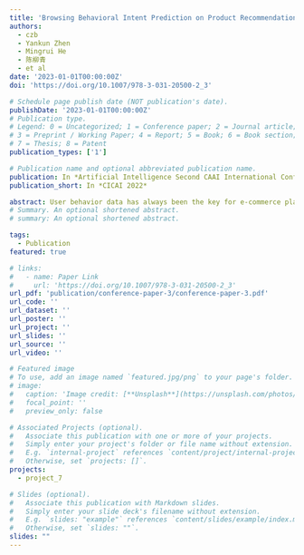 ```yaml
---
title: 'Browsing Behavioral Intent Prediction on Product Recommendation Pages of E-commerce Platform'
authors:
  - czb
  - Yankun Zhen
  - Mingrui He
  - 陈柳青
  - et al
date: '2023-01-01T00:00:00Z'
doi: 'https://doi.org/10.1007/978-3-031-20500-2_3'

# Schedule page publish date (NOT publication's date).
publishDate: '2023-01-01T00:00:00Z'
# Publication type.
# Legend: 0 = Uncategorized; 1 = Conference paper; 2 = Journal article;
# 3 = Preprint / Working Paper; 4 = Report; 5 = Book; 6 = Book section;
# 7 = Thesis; 8 = Patent
publication_types: ['1']

# Publication name and optional abbreviated publication name.
publication: In *Artificial Intelligence Second CAAI International Conference*
publication_short: In *CICAI 2022*

abstract: User behavior data has always been the key for e-commerce platforms to make decisions and improve experience, especially when predicting users’ behavioral intent. Nowadays, the Product Recommendation Page (PRP) has played an increasingly significant role of e-commerce platforms with the popularity of recommendation systems. However, past research on predicting user behavioral intent across e-commerce platforms may not be applicable to PRPs, where users have different characteristics. In this research, users’ browsing behavioral intent of PRPs is studied and predicted. A large amount of user data of PRPs is collected and processed, and the corresponding dataset is built. After that, a user interest analysis method is proposed while five browsing intent prediction models are applied and compared. The method distinguishes users with different browsing interest degrees, and the models can better predict users’ browsing behavior intent within different interest groups. A validation experiment on the large-scale dataset shows that the proposed method can predict user browsing intent with a decent performance.
# Summary. An optional shortened abstract.
# summary: An optional shortened abstract.

tags:
  - Publication
featured: true

# links:
#   - name: Paper Link
#     url: 'https://doi.org/10.1007/978-3-031-20500-2_3'
url_pdf: 'publication/conference-paper-3/conference-paper-3.pdf'
url_code: ''
url_dataset: ''
url_poster: ''
url_project: ''
url_slides: ''
url_source: ''
url_video: ''

# Featured image
# To use, add an image named `featured.jpg/png` to your page's folder.
# image:
#   caption: 'Image credit: [**Unsplash**](https://unsplash.com/photos/pLCdAaMFLTE)'
#   focal_point: ''
#   preview_only: false

# Associated Projects (optional).
#   Associate this publication with one or more of your projects.
#   Simply enter your project's folder or file name without extension.
#   E.g. `internal-project` references `content/project/internal-project/index.md`.
#   Otherwise, set `projects: []`.
projects:
  - project_7

# Slides (optional).
#   Associate this publication with Markdown slides.
#   Simply enter your slide deck's filename without extension.
#   E.g. `slides: "example"` references `content/slides/example/index.md`.
#   Otherwise, set `slides: ""`.
slides: ""
---
```


<!-- {{% callout note %}}
Click the _Cite_ button above to demo the feature to enable visitors to import publication metadata into their reference management software.
{{% /callout %}}

Supplementary notes can be added here, including [code and math](https://wowchemy.com/docs/content/writing-markdown-latex/). -->
